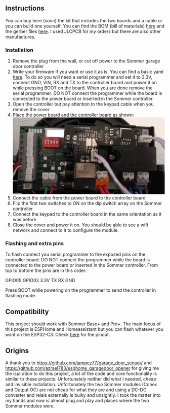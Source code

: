 
## Instructions
You can buy here (soon) the kit that includes the two boards and a cable or you can build one yourself. You can find the BOM (bill of materials) [here](/Kicad/project/bom/ibom.html) and the gerber files [here](/Kicad/project/gerbers/). I used JLCPCB for my orders but there are also other manufactures.

### Installation
 1. Remove the plug from the wall, or cut off power to the Sommer garage door controller
 2. Write your firmware if you want or use it as is. You can find a basic yaml [here](/ESPHOME/esphome.yaml). To do so you will need a serial programmer and set it to 3.3V, connect GND, VIN, RX and TX to the controller board and power it on while pressing BOOT on the board. When you are done remove the serial programmer. DO NOT connect the programmer while the board is connected to the power board or inserted in the Sommer controller.
 3. Open the controller but pay attention to the keypad cable when you remove the cover
 4. Place the power board and the controller board as shown:
![](/pics/main.jpg)
 6. Connect the cable from the power board to the controller board
 7. Flip the first two switches to ON on the dip switch array on the Sommer controller
 8. Connect the keypad to the controller board in the same orientation as it was before
 9. Close the cover and power it on. You should be able to see a wifi network and connect to it to configure the module.

### Flashing and extra pins
To flash connect you serial programmer to the exposed pins on the controller board. DO NOT connect the programmer while the board is connected to the power board or inserted in the Sommer controller.
From top to bottom the pins are in this order:

GPIO05
GPIO03
3.3V
TX
RX
GND

Press BOOT while powering on the programmer to send the controller in flashing mode.

## Compatibility
This project should work with Sommer Base+ and Pro+.
The main focus of this project is ESPHome and Homeassistant but you can flash whatever you want on the ESP32-C3.
Check [here](/pinout.md) for the pinout.
 
 
## Origins
A thank you to https://github.com/jampez77/garage_door_sensor/ and https://github.com/azrael783/esphome_garagedoor_opener for giving me the ispiration to do this project, a lot of the code and core functionality is similar to these projects. Unfortunately neither did what I needed, cheap and invisible installation. Unfortunately the two Sommer modules (Conex and Output OC) are not cheap for what they are and using a DC-DC converter and relais externally is bulky and unsightly. I took the matter into my hands and now is almost plug and play and places where the two Sommer modules were.